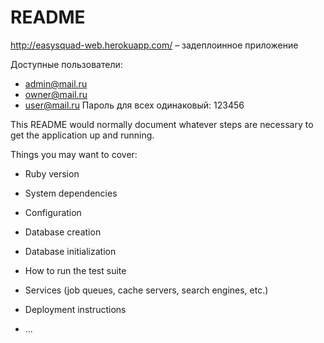 # README

http://easysquad-web.herokuapp.com/ – задеплоинное приложение

Доступные пользователи:
* admin@mail.ru
* owner@mail.ru
* user@mail.ru
Пароль для всех одинаковый: 123456

This README would normally document whatever steps are necessary to get the
application up and running.

Things you may want to cover:

* Ruby version

* System dependencies

* Configuration

* Database creation

* Database initialization

* How to run the test suite

* Services (job queues, cache servers, search engines, etc.)

* Deployment instructions

* ...
